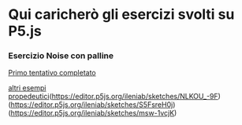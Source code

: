 # Qui caricherò gli esercizi svolti su P5.js

### Esercizio Noise con palline

[Primo tentativo completato](https://editor.p5js.org/ileniab/sketches/Y0Qwu9dQs)

[altri esempi propedeutici](https://editor.p5js.org/ileniab/sketches/3CG7zmkUN)(https://editor.p5js.org/ileniab/sketches/NLKOU_-9F)
(https://editor.p5js.org/ileniab/sketches/S5FsreH0j) (https://editor.p5js.org/ileniab/sketches/msw-1vcjK)
